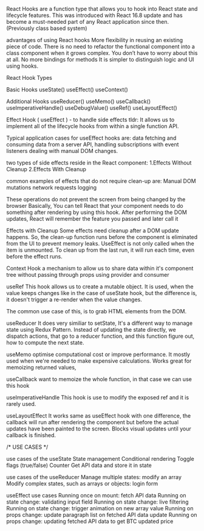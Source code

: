 React Hooks are a function type that allows you to hook into React state and lifecycle features. 
This was introduced with React 16.8 update and has become a must-needed part of any React application since then.
(Previously class based system)

advantages of using React hooks
  More flexibility in reusing an existing piece of code.
  There is no need to refactor the functional component into a class component when it grows complex.
  You don’t have to worry about this at all.
  No more bindings for methods
  It is simpler to distinguish logic and UI using hooks.

React Hook Types

Basic Hooks
  useState()
  useEffect()
  useContext()

Additional Hooks
  useReducer()
  useMemo()
  useCallback()
  useImperativeHandle()
  useDebugValue()
  useRef()
  useLayoutEffect()

Effect Hook ( useEffect ) - to handle side effects
tldr: It allows us to implement all of the lifecycle hooks from within a single function API.

Typical application cases for useEffect hooks are:
  data fetching and consuming data from a server API,
  handling subscriptions with event listeners
  dealing with manual DOM changes.

two types of side effects reside in the React component:
  1.Effects Without Cleanup
  2.Effects With Cleanup

common examples of effects that do not require clean-up are:
  Manual DOM mutations
  network requests
  logging

These operations do not prevent the screen from being changed by the browser
Basically, You can tell React that your component needs to do something after rendering by using this hook.
After performing the DOM updates, React will remember the feature you passed and later call it

Effects with Cleanup
Some effects need cleanup after a DOM update happens.
So, the clean-up function runs before the component is eliminated from the UI to prevent memory leaks.
UseEffect is not only called when the item is unmounted. 
To clean up from the last run, it will run each time, even before the effect runs.

Context Hook
a mechanism to allow us to share data within it's component tree without passing through props
using provider and consumer

useRef 
This hook allows us to create a mutable object. It is used, when the value keeps changes like in the case of useState hook, but the difference is, it doesn't trigger a re-render when the value changes.

The common use case of this, is to grab HTML elements from the DOM.

useReducer 
It does very similiar to setState, It's a different way to manage state using Redux Pattern. 
Instead of updating the state directly, we dispatch actions, that go to a reducer function, and this function figure out, 
how to compute the next state.


useMemo 
optimise computational cost or improve performance. It mostly used when we're needed to make expensive calculations.
Works great for memoizing returned values, 

useCallback 
want to memoize the whole function, in that case we can use this hook

useImperativeHandle 
This hook is use to modify the exposed ref and it is rarely used.

useLayoutEffect 
It works same as useEffect hook with one difference, the callback will run after rendering the component but before the actual updates have been painted to the screen.
Blocks visual updates until your callback is finished.

/*
  USE CASES
*/

use cases of the useState
  State management
  Conditional rendering
  Toggle flags (true/false)
  Counter
  Get API data and store it in state

use cases of the useReducer
  Manage multiple states: modify an array
  Modify complex states, such as arrays or objects: login form

useEffect use cases
  Running once on mount: fetch API data
  Running on state change: validating input field
  Running on state change: live filtering
  Running on state change: trigger animation on new array value
  Running on props change: update paragraph list on fetched API data update
  Running on props change: updating fetched API data to get BTC updated price

  